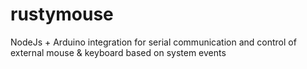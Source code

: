 # rustymouse
NodeJs + Arduino integration for serial communication and control of external mouse &amp; keyboard based on system events
